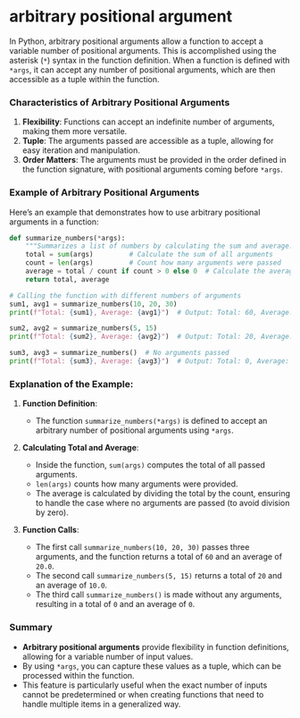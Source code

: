# arbitrary positional argument
In Python, arbitrary positional arguments allow a function to accept a variable number of positional arguments. This is accomplished using the asterisk (`*`) syntax in the function definition. When a function is defined with `*args`, it can accept any number of positional arguments, which are then accessible as a tuple within the function.

### Characteristics of Arbitrary Positional Arguments

1. **Flexibility**: Functions can accept an indefinite number of arguments, making them more versatile.
2. **Tuple**: The arguments passed are accessible as a tuple, allowing for easy iteration and manipulation.
3. **Order Matters**: The arguments must be provided in the order defined in the function signature, with positional arguments coming before `*args`.

### Example of Arbitrary Positional Arguments

Here’s an example that demonstrates how to use arbitrary positional arguments in a function:

```python
def summarize_numbers(*args):
    """Summarizes a list of numbers by calculating the sum and average."""
    total = sum(args)         # Calculate the sum of all arguments
    count = len(args)         # Count how many arguments were passed
    average = total / count if count > 0 else 0  # Calculate the average
    return total, average

# Calling the function with different numbers of arguments
sum1, avg1 = summarize_numbers(10, 20, 30)
print(f"Total: {sum1}, Average: {avg1}")  # Output: Total: 60, Average: 20.0

sum2, avg2 = summarize_numbers(5, 15)
print(f"Total: {sum2}, Average: {avg2}")  # Output: Total: 20, Average: 10.0

sum3, avg3 = summarize_numbers()  # No arguments passed
print(f"Total: {sum3}, Average: {avg3}")  # Output: Total: 0, Average: 0
```

### Explanation of the Example:

1. **Function Definition**:
   - The function `summarize_numbers(*args)` is defined to accept an arbitrary number of positional arguments using `*args`.

2. **Calculating Total and Average**:
   - Inside the function, `sum(args)` computes the total of all passed arguments.
   - `len(args)` counts how many arguments were provided.
   - The average is calculated by dividing the total by the count, ensuring to handle the case where no arguments are passed (to avoid division by zero).

3. **Function Calls**:
   - The first call `summarize_numbers(10, 20, 30)` passes three arguments, and the function returns a total of `60` and an average of `20.0`.
   - The second call `summarize_numbers(5, 15)` returns a total of `20` and an average of `10.0`.
   - The third call `summarize_numbers()` is made without any arguments, resulting in a total of `0` and an average of `0`.

### Summary

- **Arbitrary positional arguments** provide flexibility in function definitions, allowing for a variable number of input values.
- By using `*args`, you can capture these values as a tuple, which can be processed within the function.
- This feature is particularly useful when the exact number of inputs cannot be predetermined or when creating functions that need to handle multiple items in a generalized way.